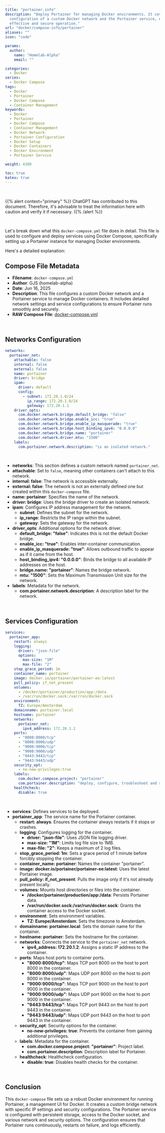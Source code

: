 ```yaml
---
title: "portainer.info"
description: "Deploy Portainer for managing Docker environments. It covers the
  configuration of a custom Docker network and the Portainer service, ensuring
  effective and secure operation."
url: "docker/compose-info/portainer"
aliases: ""
icon: "code"

params:
  author:
    name: "Homelab-Alpha"
    email: ""

categories:
  - Docker
series:
  - Docker Compose
tags:
  - Docker
  - Portainer
  - Docker Compose
  - Container Management
keywords:
  - Docker
  - Portainer
  - Docker Compose
  - Container Management
  - Docker Network
  - Portainer Configuration
  - Docker Setup
  - Docker Containers
  - Docker Environment
  - Portainer Service

weight: 4100

toc: true
katex: true
---
```


<br />

{{% alert context="primary" %}}
ChatGPT has contributed to this document. Therefore, it's advisable to treat the
information here with caution and verify it if necessary. {{% /alert %}}

<br />

Let's break down what this `docker-compose.yml` file does in detail. This file
is used to configure and deploy services using Docker Compose, specifically
setting up a Portainer instance for managing Docker environments.

Here's a detailed explanation:

## Compose File Metadata

- **Filename**: `docker-compose.yml`
- **Author**: GJS (homelab-alpha)
- **Date**: Jun 16, 2025
- **Description**: This file configures a custom Docker network and a Portainer
  service to manage Docker containers. It includes detailed network settings and
  service configurations to ensure Portainer runs smoothly and securely.
- **RAW Compose File**: [docker-compose.yml]

<br />

## Networks Configuration

```yaml
networks:
  portainer_net:
    attachable: false
    internal: false
    external: false
    name: portainer
    driver: bridge
    ipam:
      driver: default
      config:
        - subnet: 172.20.1.0/24
          ip_range: 172.20.1.0/24
          gateway: 172.20.1.1
    driver_opts:
      com.docker.network.bridge.default_bridge: "false"
      com.docker.network.bridge.enable_icc: "true"
      com.docker.network.bridge.enable_ip_masquerade: "true"
      com.docker.network.bridge.host_binding_ipv4: "0.0.0.0"
      com.docker.network.bridge.name: "portainer"
      com.docker.network.driver.mtu: "1500"
    labels:
      com.portainer.network.description: "is an isolated network."
```

<br />

- **networks**: This section defines a custom network named `portainer_net`.
- **attachable**: Set to `false`, meaning other containers can't attach to this
  network.
- **internal: false**: The network is accessible externally.
- **external: false**: The network is not an externally defined one but created
  within this `docker-compose` file.
- **name: portainer**: Specifies the name of the network.
- **driver: bridge**: Uses the bridge driver to create an isolated network.
- **ipam**: Configures IP address management for the network.
  - **subnet**: Defines the subnet for the network.
  - **ip_range**: Restricts the IP range within the subnet.
  - **gateway**: Sets the gateway for the network.
- **driver_opts**: Additional options for the network driver.
  - **default_bridge: "false"**: Indicates this is not the default Docker
    bridge.
  - **enable_icc: "true"**: Enables inter-container communication.
  - **enable_ip_masquerade: "true"**: Allows outbound traffic to appear as if it
    came from the host.
  - **host_binding_ipv4: "0.0.0.0"**: Binds the bridge to all available IP
    addresses on the host.
  - **bridge.name: "portainer"**: Names the bridge network.
  - **mtu: "1500"**: Sets the Maximum Transmission Unit size for the network.
- **labels**: Metadata for the network.
  - **com.portainer.network.description**: A description label for the network.

<br />

## Services Configuration

```yaml
services:
  portainer_app:
    restart: always
    logging:
      driver: "json-file"
      options:
        max-size: "1M"
        max-file: "2"
    stop_grace_period: 1m
    container_name: portainer
    image: docker.io/portainer/portainer-ee:latest
    pull_policy: if_not_present
    volumes:
      - /docker/portainer/production/app:/data
      - /var/run/docker.sock:/var/run/docker.sock
    environment:
      TZ: Europe/Amsterdam
    domainname: portainer.local
    hostname: portainer
    networks:
      portainer_net:
        ipv4_address: 172.20.1.2
    ports:
      - "8000:8000/tcp"
      - "8000:8000/udp"
      - "9000:9000/tcp"
      - "9000:9000/udp"
      - "9443:9443/tcp"
      - "9443:9443/udp"
    security_opt:
      - no-new-privileges:true
    labels:
      com.docker.compose.project: "portainer"
      com.portainer.description: "deploy, configure, troubleshoot and secure containers."
    healthcheck:
      disable: true
```

<br />

- **services**: Defines services to be deployed.
- **portainer_app**: The service name for the Portainer container.
  - **restart: always**: Ensures the container always restarts if it stops or
    crashes.
  - **logging**: Configures logging for the container.
    - **driver: "json-file"**: Uses JSON file logging driver.
    - **max-size: "1M"**: Limits log file size to 1MB.
    - **max-file: "2"**: Keeps a maximum of 2 log files.
  - **stop_grace_period: 1m**: Sets a grace period of 1 minute before forcibly
    stopping the container.
  - **container_name: portainer**: Names the container "portainer".
  - **image: docker.io/portainer/portainer-ee:latest**: Uses the latest Portainer image.
  - **pull_policy: if_not_present**: Pulls the image only if it's not already
    present locally.
  - **volumes**: Mounts host directories or files into the container.
    - **/docker/portainer/production/app:/data**: Persists Portainer data.
    - **/var/run/docker.sock:/var/run/docker.sock**: Grants the container access
      to the Docker socket.
  - **environment**: Sets environment variables.
    - **TZ: Europe/Amsterdam**: Sets the timezone to Amsterdam.
  - **domainname: portainer.local**: Sets the domain name for the container.
  - **hostname: portainer**: Sets the hostname for the container.
  - **networks**: Connects the service to the `portainer_net` network.
    - **ipv4_address: 172.20.1.2**: Assigns a static IP address to the
      container.
  - **ports**: Maps host ports to container ports.
    - **"8000:8000/tcp"**: Maps TCP port 8000 on the host to port 8000 in the
      container.
    - **"8000:8000/udp"**: Maps UDP port 8000 on the host to port 8000 in the
      container.
    - **"9000:9000/tcp"**: Maps TCP port 9000 on the host to port 9000 in the
      container.
    - **"9000:9000/udp"**: Maps UDP port 9000 on the host to port 9000 in the
      container.
    - **"9443:9443/tcp"**: Maps TCP port 9443 on the host to port 9443 in the
      container.
    - **"9443:9443/udp"**: Maps UDP port 9443 on the host to port 9443 in the
      container.
  - **security_opt**: Security options for the container.
    - **no-new-privileges: true**: Prevents the container from gaining
      additional privileges.
  - **labels**: Metadata for the container.
    - **com.docker.compose.project: "portainer"**: Project label.
    - **com.portainer.description**: Description label for Portainer.
  - **healthcheck**: Healthcheck configuration.
    - **disable: true**: Disables health checks for the container.

<br />

## Conclusion

This `docker-compose` file sets up a robust Docker environment for running
Portainer, a management UI for Docker. It creates a custom bridge network with
specific IP settings and security configurations. The Portainer service is
configured with persistent storage, access to the Docker socket, and various
network and security options. The configuration ensures that Portainer runs
continuously, restarts on failure, and logs efficiently.

[docker-compose.yml]: https://raw.githubusercontent.com/homelab-alpha/docker/main/docker-compose-files/portainer/docker-compose.yml
